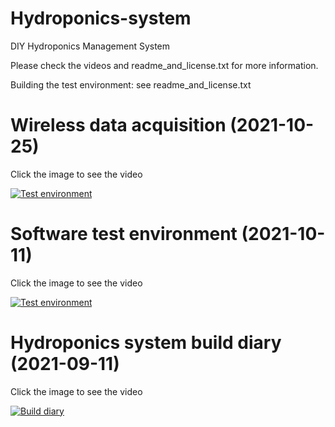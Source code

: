# Hydroponics-system
DIY Hydroponics Management System

Please check the videos and readme_and_license.txt for more information.

Building the test environment: see readme_and_license.txt

# Wireless data acquisition (2021-10-25)

Click the image to see the video

[![Test environment](https://img.youtube.com/vi/nhmQkM6Nsuo/0.jpg)](https://www.youtube.com/watch?v=nhmQkM6Nsuo)

# Software test environment (2021-10-11)

Click the image to see the video

[![Test environment](https://img.youtube.com/vi/JnHkylENSp4/0.jpg)](https://www.youtube.com/watch?v=JnHkylENSp4)

# Hydroponics system build diary (2021-09-11)

Click the image to see the video

[![Build diary](https://img.youtube.com/vi/jwiLADrsiD8/0.jpg)](https://www.youtube.com/watch?v=jwiLADrsiD8)
